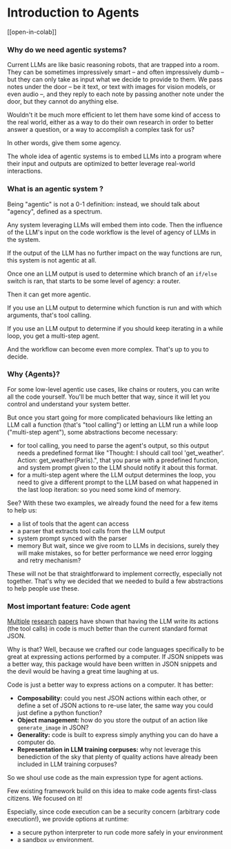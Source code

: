 <!--Copyright 2024 The HuggingFace Team. All rights reserved.

Licensed under the Apache License, Version 2.0 (the "License"); you may not use this file except in compliance with
the License. You may obtain a copy of the License at

http://www.apache.org/licenses/LICENSE-2.0

Unless required by applicable law or agreed to in writing, software distributed under the License is distributed on
an "AS IS" BASIS, WITHOUT WARRANTIES OR CONDITIONS OF ANY KIND, either express or implied. See the License for the
specific language governing permissions and limitations under the License.

⚠️ Note that this file is in Markdown but contain specific syntax for our doc-builder (similar to MDX) that may not be
rendered properly in your Markdown viewer.

-->
# Introduction to Agents

[[open-in-colab]]

### Why do we need agentic systems?

Current LLMs are like basic reasoning robots, that are trapped into a room.
They can be sometimes impressively smart – and often impressively dumb – but they can only take as input what we decide to provide to them. We pass notes under the door – be it text, or text with images for vision models, or even audio –, and they reply to each note by passing another note under the door, but they cannot do anything else.

Wouldn't it be much more efficient to let them have some kind of access to the real world, either as a way to do their own research in order to better answer a question, or a way to accomplish a complex task for us?

In other words, give them some agency.

The whole idea of agentic systems is to embed LLMs into a program where their input and outputs are optimized to better leverage real-world interactions.


### What is an agentic system ?

Being "agentic" is not a 0-1 definition: instead, we should talk about "agency", defined as a spectrum.

Any system leveraging LLMs will embed them into code. Then the influence of the LLM's input on the code workflow is the level of agency of LLMs in the system.

If the output of the LLM has no further impact on the way functions are run, this system is not agentic at all.

Once one an LLM output is used to determine which branch of an `if/else` switch is ran, that starts to be some level of agency: a router.

Then it can get more agentic.

If you use an LLM output to determine which function is run and with which arguments, that's tool calling.

If you use an LLM output to determine if you should keep iterating in a while loop, you get a multi-step agent.

And the workflow can become even more complex. That's up to you to decide.



### Why {Agents}?

For some low-level agentic use cases, like chains or routers, you can write all the code yourself. You'll be much better that way, since it will let you control and understand your system better.

But once you start going for more complicated behaviours like letting an LLM call a function (that's "tool calling") or letting an LLM run a while loop ("multi-step agent"), some abstractions become necessary:
- for tool calling, you need to parse the agent's output, so this output needs a predefined format like "Thought: I should call tool 'get_weather'. Action: get_weather(Paris).", that you parse with a predefined function, and system prompt given to the LLM should notify it about this format.
- for a multi-step agent where the LLM output determines the loop, you need to give a different prompt to the LLM based on what happened in the last loop iteration: so you need some kind of memory.

See? With these two examples, we already found the need for a few items to help us:
- a list of tools that the agent can access
- a parser that extracts tool calls from the LLM output
- system prompt synced with the parser
- memory
But wait, since we give room to LLMs in decisions, surely they will make mistakes, so for better performance we need error logging and retry mechanism?

These will not be that straightforward to implement correctly, especially not together. That's why we decided that we needed to build a few abstractions to help people use these.

### Most important feature: Code agent

[Multiple](https://huggingface.co/papers/2402.01030) [research](https://huggingface.co/papers/2411.01747) [papers](https://huggingface.co/papers/2401.00812) have shown that having the LLM write its actions (the tool calls) in code is much better than the current standard format JSON.

Why is that? Well, because we crafted our code languages specifically to be great at expressing actions performed by a computer. If JSON snippets was a better way, this package would have been written in JSON snippets and the devil would be having a great time laughing at us.

Code is just a better way to express actions on a computer. It has better:
- **Composability:** could you nest JSON actions within each other, or define a set of JSON actions to re-use later, the same way you could just define a python function?
- **Object management:** how do you store the output of an action like `generate_image` in JSON?
- **Generality:** code is built to express simply anything you can do have a computer do.
- **Representation in LLM training corpuses:** why not leverage this benediction of the sky that plenty of quality actions have already been included in LLM training corpuses?

So we shoul use code as the main expression type for agent actions.

Few existing framework build on this idea to make code agents first-class citizens. We focused on it!

Especially, since code execution can be a security concern (arbitrary code execution!), we provide options at runtime:
- a secure python interpreter to run code more safely in your environment
- a sandbox `uv` environment.